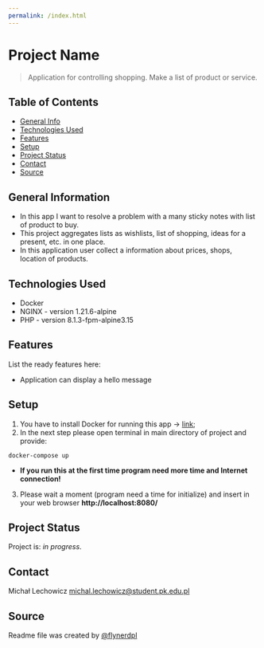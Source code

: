 ```yaml
---
permalink: /index.html
---
```


# Project Name
> Application for controlling shopping. Make a list of product or service.
<!-- > Live demo [_here_](https://www.example.com). If you have the project hosted somewhere, include the link here. -->

## Table of Contents
* [General Info](#general-information)
* [Technologies Used](#technologies-used)
* [Features](#features)<!-- * [Screenshots](#screenshots) -->
* [Setup](#setup)<!-- * [Usage](#usage) -->
* [Project Status](#project-status)  <!-- * [Room for Improvement](#room-for-improvement) * [Acknowledgements](#acknowledgements) --> 
* [Contact](#contact)
* [Source](#source)
<!-- * [License](#license) -->


## General Information
- In this app I want to resolve a problem with a many sticky notes with list of product to buy.
- This project aggregates lists as wishlists, list of shopping, ideas for a present, etc. in one place.
- In this application user collect a information about prices, shops, location of products.
<!--
- Provide general information about your project here.
- What problem does it (intend to) solve?
- What is the purpose of your project?
- Why did you undertake it?
 You don't have to answer all the questions - just the ones relevant to your project. -->


## Technologies Used
- Docker
- NGINX - version 1.21.6-alpine
- PHP - version 8.1.3-fpm-alpine3.15


## Features
List the ready features here:
- Application can display a hello message


<!-- ## Screenshots
![It's not ready yet](./img/screenshot.png)
If you have screenshots you'd like to share, include them here. -->


## Setup
1. You have to install Docker for running this app -> [link](https://www.docker.com/get-started);
2. In the next step please open terminal in main directory of project and provide:
```
docker-compose up
```
- **If you run this at the first time program need more time and Internet connection!**

3. Please wait a moment (program need a time for initialize) and insert in your web browser **http://localhost:8080/**


<!-- What are the project requirements/dependencies? Where are they listed? A requirements.txt or a Pipfile.lock file perhaps? Where is it located?

Proceed to describe how to install / setup one's local environment / get started with the project.
-->

<!-- ## Usage
How does one go about using it?
Provide various use cases and code examples here.

`write-your-code-here` -->


## Project Status
Project is: _in progress_. <!-- If you are no longer working on it, provide reasons why. -->


<!-- ## Room for Improvement
Include areas you believe need improvement / could be improved. Also add TODOs for future development.

Room for improvement:
- Improvement to be done 1
- Improvement to be done 2

To do:
- Feature to be added 1
- Feature to be added 2 -->


<!-- ## Acknowledgements
Give credit here.
- This project was inspired by...
- This project was based on [this tutorial](https://www.example.com).
- Many thanks to... -->


## Contact
Michał Lechowicz <michal.lechowicz@student.pk.edu.pl>
## Source
Readme file was created by [@flynerdpl](https://www.flynerd.pl/)


<!-- Optional -->
<!-- ## License -->
<!-- This project is open source and available under the [... License](). -->

<!-- You don't have to include all sections - just the one's relevant to your project -->
